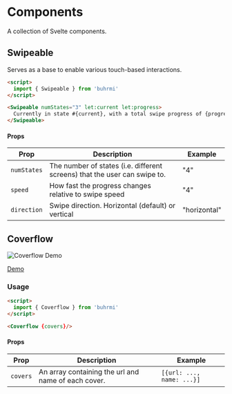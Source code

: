 # Components

A collection of Svelte components.

## Swipeable

Serves as a base to enable various touch-based interactions.

```html
<script>
  import { Swipeable } from 'buhrmi'
</script>

<Swipeable numStates="3" let:current let:progress>
  Currently in state #{current}, with a total swipe progress of {progress}
</Swipeable>
```

#### Props

| Prop | Description | Example |
| --- | --- | --- |
| `numStates` | The number of states (i.e. different screens) that the user can swipe to. | "4" |
| `speed` | How fast the progress changes relative to swipe speed | "4" |
| `direction` | Swipe direction. Horizontal (default) or vertical | "horizontal" |



## Coverflow

![Coverflow Demo](https://github.com/buhrmi/components/blob/master/gifs/coverflow.gif?raw=true)

[Demo](https://buhrmi.github.io/components/coverflow)

### Usage


```html
<script>
  import { Coverflow } from 'buhrmi'
</script>

<Coverflow {covers}/>
```

#### Props

| Prop | Description | Example |
| --- | --- | --- |
| `covers` | An array containing the url and name of each cover.|`[{url: ..., name: ...}]` |
